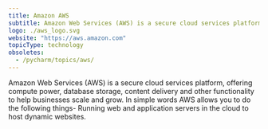```yaml
---
title: Amazon AWS
subtitle: Amazon Web Services (AWS) is a secure cloud services platform
logo: ./aws_logo.svg
website: "https://aws.amazon.com"
topicType: technology
obsoletes:
  - /pycharm/topics/aws/
---
```


Amazon Web Services (AWS) is a secure cloud services platform, offering compute power, database storage, content delivery and other functionality to help businesses scale and grow. In simple words AWS allows you to do the following things- Running web and application servers in the cloud to host dynamic websites.
